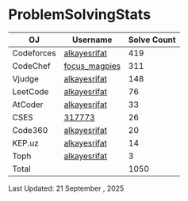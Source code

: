 # ProblemSolvingStats


| OJ | Username | Solve Count |
| -- | -------- | ----------- |
| Codeforces | [alkayesrifat](https://codeforces.com/profile/alkayesrifat) | 419 |
| CodeChef | [focus_magpies](https://www.codechef.com/users/focus_magpies) | 311 |
| Vjudge | [alkayesrifat](https://vjudge.net/user/alkayesrifat) | 148 |
| LeetCode | [alkayesrifat](https://leetcode.com/u/alkayesrifat/) | 76 |
| AtCoder | [alkayesrifat](https://atcoder.jp/users/alkayesrifat) | 33 |
| CSES | [317773](https://cses.fi/user/317773) | 26 |
| Code360 | [alkayesrifat](https://www.naukri.com/code360/profile/alkayesrifat) | 20 |
| KEP.uz | [alkayesrifat](https://kep.uz/users/user/alkayesrifat) | 14 |
| Toph | [alkayesrifat](https://toph.co/u/alkayesrifat) | 3 |
| Total | | 1050 |

Last Updated: 21 September , 2025
